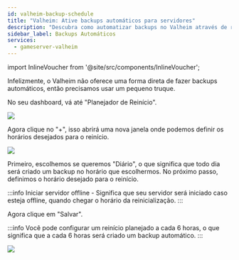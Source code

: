 ```yaml
---
id: valheim-backup-schedule
title: "Valheim: Ative backups automáticos para servidores"
description: "Descubra como automatizar backups no Valheim através de reinicializações agendadas para proteção confiável dos dados e gerenciamento do servidor → Saiba mais agora"
sidebar_label: Backups Automáticos
services:
  - gameserver-valheim
---
```


import InlineVoucher from '@site/src/components/InlineVoucher';

<InlineVoucher />

Infelizmente, o Valheim não oferece uma forma direta de fazer backups automáticos, então precisamos usar um pequeno truque.

No seu dashboard, vá até "Planejador de Reinício".

![](https://screensaver01.zap-hosting.com/index.php/s/FspW5eG7XJNqE4k/preview)

Agora clique no "+", isso abrirá uma nova janela onde podemos definir os horários desejados para o reinício.

![](https://screensaver01.zap-hosting.com/index.php/s/me5tSbwc8YWT7me/preview)

Primeiro, escolhemos se queremos "Diário", o que significa que todo dia será criado um backup no horário que escolhermos.
No próximo passo, definimos o horário desejado para o reinício.

:::info
Iniciar servidor offline - Significa que seu servidor será iniciado caso esteja offline, quando chegar o horário da reinicialização.
:::

Agora clique em "Salvar".

:::info
Você pode configurar um reinício planejado a cada 6 horas, o que significa que a cada 6 horas será criado um backup automático.
:::

![](https://screensaver01.zap-hosting.com/index.php/s/rFPWnSH7EkHxoN9/preview)

<InlineVoucher />